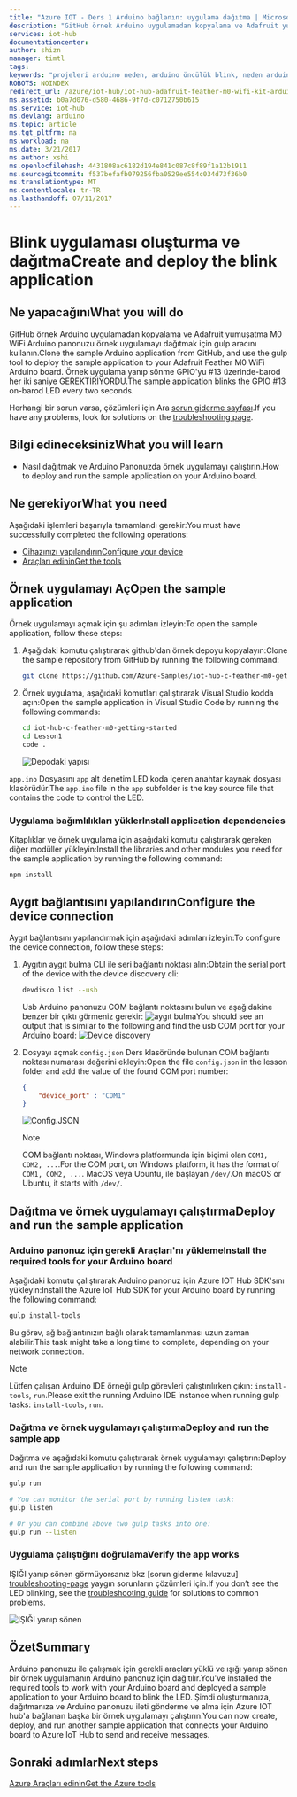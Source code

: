 ```yaml
---
title: "Azure IOT - Ders 1 Arduino bağlanın: uygulama dağıtma | Microsoft Docs"
description: "GitHub örnek Arduino uygulamadan kopyalama ve Adafruit yumuşatma M0 WiFi bu uygulamayı dağıtmak için gulp çalıştırın. Bu örnek uygulama GPIO'yu yanıp"
services: iot-hub
documentationcenter: 
author: shizn
manager: timtl
tags: 
keywords: "projeleri arduino neden, arduino öncülük blink, neden arduino blink kodunu arduino blink programı, arduino blink örneği"
ROBOTS: NOINDEX
redirect_url: /azure/iot-hub/iot-hub-adafruit-feather-m0-wifi-kit-arduino-get-started
ms.assetid: b0a7d076-d580-4686-9f7d-c0712750b615
ms.service: iot-hub
ms.devlang: arduino
ms.topic: article
ms.tgt_pltfrm: na
ms.workload: na
ms.date: 3/21/2017
ms.author: xshi
ms.openlocfilehash: 4431808ac6182d194e841c087c8f89f1a12b1911
ms.sourcegitcommit: f537befafb079256fba0529ee554c034d73f36b0
ms.translationtype: MT
ms.contentlocale: tr-TR
ms.lasthandoff: 07/11/2017
---
```

# <a name="create-and-deploy-the-blink-application"></a><span data-ttu-id="e574b-105">Blink uygulaması oluşturma ve dağıtma</span><span class="sxs-lookup"><span data-stu-id="e574b-105">Create and deploy the blink application</span></span>
## <a name="what-you-will-do"></a><span data-ttu-id="e574b-106">Ne yapacağını</span><span class="sxs-lookup"><span data-stu-id="e574b-106">What you will do</span></span>
<span data-ttu-id="e574b-107">GitHub örnek Arduino uygulamadan kopyalama ve Adafruit yumuşatma M0 WiFi Arduino panonuzu örnek uygulamayı dağıtmak için gulp aracını kullanın.</span><span class="sxs-lookup"><span data-stu-id="e574b-107">Clone the sample Arduino application from GitHub, and use the gulp tool to deploy the sample application to your Adafruit Feather M0 WiFi Arduino board.</span></span> <span data-ttu-id="e574b-108">Örnek uygulama yanıp sönme GPIO'yu #13 üzerinde-barod her iki saniye GEREKTİRİYORDU.</span><span class="sxs-lookup"><span data-stu-id="e574b-108">The sample application blinks the GPIO #13 on-barod LED every two seconds.</span></span>

<span data-ttu-id="e574b-109">Herhangi bir sorun varsa, çözümleri için Ara [sorun giderme sayfası][troubleshooting-page].</span><span class="sxs-lookup"><span data-stu-id="e574b-109">If you have any problems, look for solutions on the [troubleshooting page][troubleshooting-page].</span></span>

## <a name="what-you-will-learn"></a><span data-ttu-id="e574b-110">Bilgi edineceksiniz</span><span class="sxs-lookup"><span data-stu-id="e574b-110">What you will learn</span></span>
* <span data-ttu-id="e574b-111">Nasıl dağıtmak ve Arduino Panonuzda örnek uygulamayı çalıştırın.</span><span class="sxs-lookup"><span data-stu-id="e574b-111">How to deploy and run the sample application on your Arduino board.</span></span>

## <a name="what-you-need"></a><span data-ttu-id="e574b-112">Ne gerekiyor</span><span class="sxs-lookup"><span data-stu-id="e574b-112">What you need</span></span>
<span data-ttu-id="e574b-113">Aşağıdaki işlemleri başarıyla tamamlandı gerekir:</span><span class="sxs-lookup"><span data-stu-id="e574b-113">You must have successfully completed the following operations:</span></span>

* <span data-ttu-id="e574b-114">[Cihazınızı yapılandırın][configure-your-device]</span><span class="sxs-lookup"><span data-stu-id="e574b-114">[Configure your device][configure-your-device]</span></span>
* <span data-ttu-id="e574b-115">[Araçları edinin][get-the-tools]</span><span class="sxs-lookup"><span data-stu-id="e574b-115">[Get the tools][get-the-tools]</span></span>

## <a name="open-the-sample-application"></a><span data-ttu-id="e574b-116">Örnek uygulamayı Aç</span><span class="sxs-lookup"><span data-stu-id="e574b-116">Open the sample application</span></span>
<span data-ttu-id="e574b-117">Örnek uygulamayı açmak için şu adımları izleyin:</span><span class="sxs-lookup"><span data-stu-id="e574b-117">To open the sample application, follow these steps:</span></span>

1. <span data-ttu-id="e574b-118">Aşağıdaki komutu çalıştırarak github'dan örnek depoyu kopyalayın:</span><span class="sxs-lookup"><span data-stu-id="e574b-118">Clone the sample repository from GitHub by running the following command:</span></span>

   ```bash
   git clone https://github.com/Azure-Samples/iot-hub-c-feather-m0-getting-started.git
   ```
2. <span data-ttu-id="e574b-119">Örnek uygulama, aşağıdaki komutları çalıştırarak Visual Studio kodda açın:</span><span class="sxs-lookup"><span data-stu-id="e574b-119">Open the sample application in Visual Studio Code by running the following commands:</span></span>

   ```bash
   cd iot-hub-c-feather-m0-getting-started
   cd Lesson1
   code .
   ```

   ![Depodaki yapısı][repo-structure]

<span data-ttu-id="e574b-121">`app.ino` Dosyasını `app` alt denetim LED koda içeren anahtar kaynak dosyası klasörüdür.</span><span class="sxs-lookup"><span data-stu-id="e574b-121">The `app.ino` file in the `app` subfolder is the key source file that contains the code to control the LED.</span></span>

### <a name="install-application-dependencies"></a><span data-ttu-id="e574b-122">Uygulama bağımlılıkları yükler</span><span class="sxs-lookup"><span data-stu-id="e574b-122">Install application dependencies</span></span>
<span data-ttu-id="e574b-123">Kitaplıklar ve örnek uygulama için aşağıdaki komutu çalıştırarak gereken diğer modüller yükleyin:</span><span class="sxs-lookup"><span data-stu-id="e574b-123">Install the libraries and other modules you need for the sample application by running the following command:</span></span>

```bash
npm install
```

## <a name="configure-the-device-connection"></a><span data-ttu-id="e574b-124">Aygıt bağlantısını yapılandırın</span><span class="sxs-lookup"><span data-stu-id="e574b-124">Configure the device connection</span></span>
<span data-ttu-id="e574b-125">Aygıt bağlantısını yapılandırmak için aşağıdaki adımları izleyin:</span><span class="sxs-lookup"><span data-stu-id="e574b-125">To configure the device connection, follow these steps:</span></span>

1. <span data-ttu-id="e574b-126">Aygıtın aygıt bulma CLI ile seri bağlantı noktası alın:</span><span class="sxs-lookup"><span data-stu-id="e574b-126">Obtain the serial port of the device with the device discovery cli:</span></span>

   ```bash
   devdisco list --usb
   ```

   <span data-ttu-id="e574b-127">Usb Arduino panonuzu COM bağlantı noktasını bulun ve aşağıdakine benzer bir çıktı görmeniz gerekir: ![aygıt bulma][device-discovery]</span><span class="sxs-lookup"><span data-stu-id="e574b-127">You should see an output that is similar to the following and find the usb COM port for your Arduino board: ![Device discovery][device-discovery]</span></span>

2. <span data-ttu-id="e574b-128">Dosyayı açmak `config.json` Ders klasöründe bulunan COM bağlantı noktası numarası değerini ekleyin:</span><span class="sxs-lookup"><span data-stu-id="e574b-128">Open the file `config.json` in the lesson folder and add the value of the found COM port number:</span></span>

   ```json
   {
       "device_port" : "COM1"
   }
   ```
   ![Config.JSON][config-json]
   > [!NOTE]
   > <span data-ttu-id="e574b-130">COM bağlantı noktası, Windows platformunda için biçimi olan `COM1, COM2, ...`.</span><span class="sxs-lookup"><span data-stu-id="e574b-130">For the COM port, on Windows platform, it has the format of `COM1, COM2, ...`.</span></span> <span data-ttu-id="e574b-131">MacOS veya Ubuntu, ile başlayan `/dev/`.</span><span class="sxs-lookup"><span data-stu-id="e574b-131">On macOS or Ubuntu, it starts with `/dev/`.</span></span>

## <a name="deploy-and-run-the-sample-application"></a><span data-ttu-id="e574b-132">Dağıtma ve örnek uygulamayı çalıştırma</span><span class="sxs-lookup"><span data-stu-id="e574b-132">Deploy and run the sample application</span></span>
### <a name="install-the-required-tools-for-your-arduino-board"></a><span data-ttu-id="e574b-133">Arduino panonuz için gerekli Araçları'nı yükleme</span><span class="sxs-lookup"><span data-stu-id="e574b-133">Install the required tools for your Arduino board</span></span>

<span data-ttu-id="e574b-134">Aşağıdaki komutu çalıştırarak Arduino panonuz için Azure IOT Hub SDK'sını yükleyin:</span><span class="sxs-lookup"><span data-stu-id="e574b-134">Install the Azure IoT Hub SDK for your Arduino board by running the following command:</span></span>

```bash
gulp install-tools
```

<span data-ttu-id="e574b-135">Bu görev, ağ bağlantınızın bağlı olarak tamamlanması uzun zaman alabilir.</span><span class="sxs-lookup"><span data-stu-id="e574b-135">This task might take a long time to complete, depending on your network connection.</span></span>

> [!NOTE]
> <span data-ttu-id="e574b-136">Lütfen çalışan Arduino IDE örneği gulp görevleri çalıştırılırken çıkın: `install-tools`, `run`.</span><span class="sxs-lookup"><span data-stu-id="e574b-136">Please exit the running Arduino IDE instance when running gulp tasks: `install-tools`, `run`.</span></span>

### <a name="deploy-and-run-the-sample-app"></a><span data-ttu-id="e574b-137">Dağıtma ve örnek uygulamayı çalıştırma</span><span class="sxs-lookup"><span data-stu-id="e574b-137">Deploy and run the sample app</span></span>
<span data-ttu-id="e574b-138">Dağıtma ve aşağıdaki komutu çalıştırarak örnek uygulamayı çalıştırın:</span><span class="sxs-lookup"><span data-stu-id="e574b-138">Deploy and run the sample application by running the following command:</span></span>

```bash
gulp run

# You can monitor the serial port by running listen task:
gulp listen

# Or you can combine above two gulp tasks into one:
gulp run --listen
```

### <a name="verify-the-app-works"></a><span data-ttu-id="e574b-139">Uygulama çalıştığını doğrulama</span><span class="sxs-lookup"><span data-stu-id="e574b-139">Verify the app works</span></span>
<span data-ttu-id="e574b-140">IŞIĞI yanıp sönen görmüyorsanız bkz [sorun giderme kılavuzu] [ troubleshooting-page] yaygın sorunların çözümleri için.</span><span class="sxs-lookup"><span data-stu-id="e574b-140">If you don’t see the LED blinking, see the [troubleshooting guide][troubleshooting-page] for solutions to common problems.</span></span>

![IŞIĞI yanıp sönen][led-blinking]

## <a name="summary"></a><span data-ttu-id="e574b-142">Özet</span><span class="sxs-lookup"><span data-stu-id="e574b-142">Summary</span></span>
<span data-ttu-id="e574b-143">Arduino panonuzu ile çalışmak için gerekli araçları yüklü ve ışığı yanıp sönen bir örnek uygulamanın Arduino panonuz için dağıtılır.</span><span class="sxs-lookup"><span data-stu-id="e574b-143">You've installed the required tools to work with your Arduino board and deployed a sample application to your Arduino board to blink the LED.</span></span> <span data-ttu-id="e574b-144">Şimdi oluşturmanıza, dağıtmanıza ve Arduino panonuzu ileti gönderme ve alma için Azure IOT hub'a bağlanan başka bir örnek uygulamayı çalıştırın.</span><span class="sxs-lookup"><span data-stu-id="e574b-144">You can now create, deploy, and run another sample application that connects your Arduino board to Azure IoT Hub to send and receive messages.</span></span>

## <a name="next-steps"></a><span data-ttu-id="e574b-145">Sonraki adımlar</span><span class="sxs-lookup"><span data-stu-id="e574b-145">Next steps</span></span>
<span data-ttu-id="e574b-146">[Azure Araçları edinin][get-the-azure-tools]</span><span class="sxs-lookup"><span data-stu-id="e574b-146">[Get the Azure tools][get-the-azure-tools]</span></span>

<!-- Images and links -->

[troubleshooting-page]: iot-hub-adafruit-feather-m0-wifi-kit-arduino-troubleshooting.md
[configure-your-device]: iot-hub-adafruit-feather-m0-wifi-kit-arduino-lesson1-configure-your-device.md
[get-the-tools]: iot-hub-adafruit-feather-m0-wifi-kit-arduino-lesson1-get-the-tools-win32.md
[repo-structure]: media/iot-hub-adafruit-feather-m0-wifi-lessons/lesson1/vscode-blink-arduino-mac.png
[device-discovery]: media/iot-hub-adafruit-feather-m0-wifi-lessons/lesson1/device_discovery.png
[config-json]: media/iot-hub-adafruit-feather-m0-wifi-lessons/lesson1/vscode-config-mac.png
[led-blinking]: media/iot-hub-adafruit-feather-m0-wifi-lessons/lesson1/led_blinking.png
[get-the-azure-tools]: iot-hub-adafruit-feather-m0-wifi-kit-arduino-lesson2-get-azure-tools-win32.md